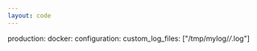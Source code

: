 ```yaml
---
layout: code
---
```


production:
    docker:
        configuration:
            custom_log_files: ["/tmp/mylog/*/*.log"]
